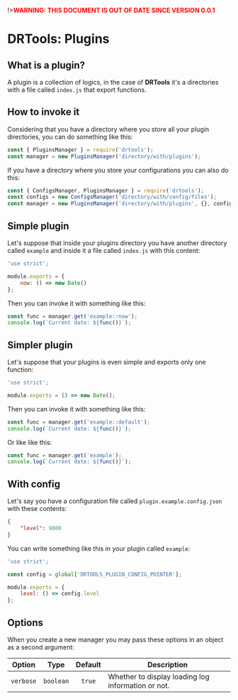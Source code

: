 <!-- version-check:0.0.1 -->
<!-- version-warning -->
!>__<span style="color:red">WARNING: THIS DOCUMENT IS OUT OF DATE SINCE VERSION
0.0.1</span>__
<!-- /version-warning -->

# DRTools: Plugins

## What is a plugin?
A plugin is a collection of logics, in the case of __DRTools__ it's a directories
with a file called `index.js` that export functions.

## How to invoke it
Considering that you have a directory where you store all your plugin directories,
you can do something like this:
```javascript
const { PluginsManager } = require('drtools');
const manager = new PluginsManager('directory/with/plugins');
```

If you have a directory where you store your configurations you can also do this:
```javascript
const { ConfigsManager, PluginsManager } = require('drtools');
const configs = new ConfigsManager('directory/with/config/files');
const manager = new PluginsManager('directory/with/plugins', {}, configs);
```

## Simple plugin
Let's suppose that inside your plugins directory you have another directory called
`example` and inside it a file called `index.js` with this content:
```javascript
'use strict';

module.exports = {
    now: () => new Date()
};
```

Then you can invoke it with something like this:
```javascript
const func = manager.get('example::now');
console.log(`Current date: ${func()}`);
```

## Simpler plugin
Let's suppose that your plugins is even simple and exports only one function:
```javascript
'use strict';

module.exports = () => new Date();
```

Then you can invoke it with something like this:
```javascript
const func = manager.get('example::default');
console.log(`Current date: ${func()}`);
```

Or like like this:
```javascript
const func = manager.get('example');
console.log(`Current date: ${func()}`);
```

## With config
Let's say you have a configuration file called `plugin.example.config.json` with
these contents:
```json
{
    "level": 9000
}
```

You can write something like this in your plugin called `example`:
```javascript
'use strict';

const config = global['DRTOOLS_PLUGIN_CONFIG_POINTER'];

module.exports = {
    level: () => config.level
};
```

## Options
When you create a new manager you may pass these options in an object as a second
argument:

| Option    |    Type   | Default | Description                                        |
|-----------|:---------:|:-------:|----------------------------------------------------|
| `verbose` | `boolean` |  `true` | Whether to display loading log information or not. |
